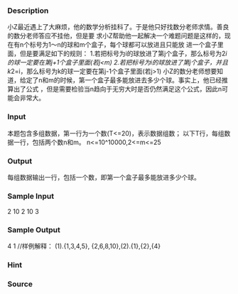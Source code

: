 
### Description
小Z最近遇上了大麻烦，他的数学分析挂科了。于是他只好找数分老师求情。善良的数分老师答应不挂他，但是要
求小Z帮助他一起解决一个难题问题是这样的，现在有n个标号为1～n的球和m个盒子，每个球都可以放进且只能放
进一个盒子里面，但是要满足如下的规则：
1.若把标号为i的球放进了第j个盒子，那么标号为2*i的球一定要在第j+1个盒子里面(若j<m)
2.若把标号为i的球放进了第j个盒子，并且k*2=i，那么标号为k的球一定要在第j-1个盒子里面(若j>1)
小Z的数分老师想要知道，给定了n和m的时候，第一个盒子最多能放进去多少个球。事实上，他已经推算出了公式
，但是需要检验当n趋向于无穷大时是否仍然满足这个公式，因此n可能会非常大。
### Input

本题包含多组数据，第一行为一个数(T<=20)，表示数据组数；
以下T行，每组数据一行，包括两个数n和m。
n<=10^10000,2<=m<=25

### Output
每组数据输出一行，包括一个数，即第一个盒子最多能放进多少个球。
### Sample Input
 2
10 2
10 3
### Sample Output
4
1
//样例解释：
(1).{1,3,4,5}, {2,6,8,10},(2).{1},{2},{4}
### Hint

### Source
